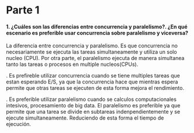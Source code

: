 # **Parte 1**

#### 1. ¿Cuáles son las diferencias entre concurrencia y paralelismo?. ¿En qué escenario es preferible usar concurrencia sobre paralelismo y viceversa?
La diferencia entre concurrencia y paralelismo. Es que concurrencia no necesariamente se ejecuta las tareas simultaneamente y utiliza un solo nucleo (CPU). Por otra parte, el paralelismo ejecuta de manera simultanea tanto las tareas o procesos en multiple nucleos(CPUs).

. Es prefireble utilizar concurrencia cuando se tiene multiples tareas que estan esperando E/S, ya que la concurrencia hace que mientras espera permite que otras tareas se ejecuten de esta forma mejora el rendimiento.

. Es preferible utilizar paralelismo cuando se calculos computacionales intesivos, procesamiento de big data. El paralelismo es preferible ya que permite que una tarea se divide en subtareas indenpendientemente y se ejecute simultaneamente. Reduciendo de esta forma el tiempo de ejecución.
